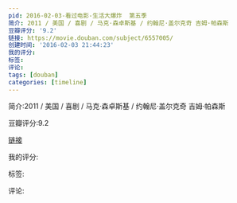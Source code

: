 ```yaml
---
pid: 2016-02-03-看过电影-生活大爆炸  第五季
简介: 2011 / 美国 / 喜剧 / 马克·森卓斯基 / 约翰尼·盖尔克奇 吉姆·帕森斯
豆瓣评分: '9.2'
链接: https://movie.douban.com/subject/6557005/
创建时间: '2016-02-03 21:44:23'
我的评分:
标签:
评论:
tags: [douban]
categories: [timeline]
---
```

简介:2011 / 美国 / 喜剧 / 马克·森卓斯基 / 约翰尼·盖尔克奇 吉姆·帕森斯

豆瓣评分:9.2

[链接](https://movie.douban.com/subject/6557005/)

我的评分:

标签:

评论:

